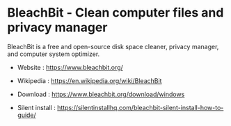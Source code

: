 # BleachBit - Clean computer files and privacy manager

BleachBit is a free and open-source disk space cleaner, privacy manager,
and computer system optimizer. 

* Website : https://www.bleachbit.org/
* Wikipedia : https://en.wikipedia.org/wiki/BleachBit

* Download : https://www.bleachbit.org/download/windows
* Silent install : https://silentinstallhq.com/bleachbit-silent-install-how-to-guide/
